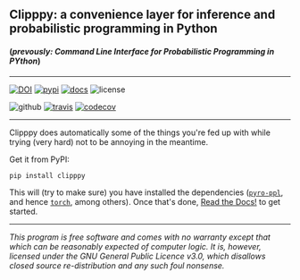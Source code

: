 ## Clipppy: a convenience layer for inference and probabilistic programming in Python
#### (*prevously: Command Line Interface for Probabilistic Programming in PYthon*) 

---

[![DOI](https://zenodo.org/badge/267335832.svg)](https://zenodo.org/badge/latestdoi/267335832)
[![pypi](https://img.shields.io/pypi/v/clipppy?logo=pypi)](https://pypi.org/project/clipppy/)
[![docs](https://readthedocs.org/projects/clipppy/badge/?version=latest)](https://clipppy.readthedocs.io/en/latest/?badge=latest)
![license](https://img.shields.io/pypi/l/clipppy)

![github](https://github.com/kosiokarchev/clipppy/actions/workflows/codecov_workflow.yml/badge.svg?branch=docs)
[![travis](https://app.travis-ci.com/kosiokarchev/clipppy.svg?branch=docs)](https://app.travis-ci.com/kosiokarchev/clipppy)
[![codecov](https://codecov.io/gh/kosiokarchev/clipppy/branch/docs/graph/badge.svg?token=OC73ONCJ9K)](https://codecov.io/gh/kosiokarchev/clipppy)


---

Clipppy does automatically some of the things you're fed up with while trying
(very hard) not to be annoying in the meantime.

Get it from PyPI:
```shell
pip install clipppy
```
This will (try to make sure) you have installed the
dependencies ([`pyro-ppl`](https://pyro.ai/), and hence
[`torch`](https://pytorch.org/), among others). Once that's done,
[Read the Docs!](https://clipppy.readthedocs.org) to get started.

---
*This program is free software and comes with no warranty except that which can
be reasonably expected of computer logic. It is, however, licensed under
the GNU General Public Licence v3.0, which disallows closed source
re-distribution and any such foul nonsense.*
